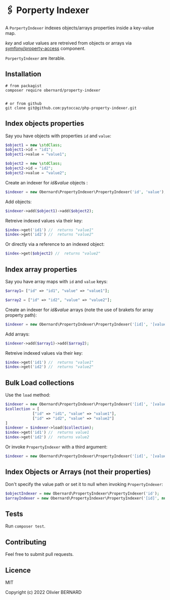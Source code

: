 # 🖇 Porperty Indexer

A `PorpertyIndexer` indexes objects/arrays properties inside a key-value map.

*key* and *value* values are retreived from objects or arrays via [symfony/property-access](https://symfony.com/doc/current/components/property_access.html#usage) component.

`PorpertyIndexer` are iterable. 


## Installation

```shell
# from packagist
composer require obernard/property-indexer


# or from github
git clone git@github.com:pytoccaz/php-property-indexer.git
```

## Index objects properties

Say you have objects with properties `id` and `value`:
```php
$object1 = new \stdClass;
$object1->id = "id1";
$object1->value = "value1";

$object2 = new \stdClass;
$object2->id = "id2";
$object2->value = "value2";

```

Create an indexer for *id&value* objects :
```php
$indexer = new Obernard\PropertyIndexer\PropertyIndexer('id', 'value');
```

Add objects:
```php
$indexer->add($object1)->add($object2);
```

Retreive indexed values via their key:
```php
$index->get('id1') //  returns "value1"
$index->get('id2') //  returns "value2"
```

Or directly via a reference to an indexed object:
```php
$index->get($object2) //  returns "value2"
```

## Index array properties

Say you have array maps with `id` and `value` keys:
```php
$array1= ["id" => "id1", "value" => "value1"];

$array2 = ["id" => "id2", "value" => "value2"];
```

Create an indexer for *id&value* arrays (note the use of brakets for array property path): 
```php
$indexer = new Obernard\PropertyIndexer\PropertyIndexer('[id]', '[value]');
```

Add arrays:
```php
$indexer->add($array1)->add($array2);
```
Retreive indexed values via their key:
```php
$index->get('id1') //  returns "value1"
$index->get('id2') //  returns "value2"
```
 
## Bulk Load collections

Use the `load` method:

```php 
$indexer = new Obernard\PropertyIndexer\PropertyIndexer('[id]', '[value]');
$collection = [
            ["id" => "id1", "value" => "value1"],
            ["id" => "id2", "value" => "value2"]
]            
$indexer = $indexer->load($collection);
$index->get('id1') //  returns value1
$index->get('id2') //  returns value2
```

Or invoke `PropertyIndexer` with a third argument:

```php
$indexer = new Obernard\PropertyIndexer\PropertyIndexer('[id]', '[value]', $collection);
```


## Index Objects or Arrays (not their properties)  

Don't specify the value path or set it to null when invoking `PropertyIndexer`:
```php 
$objectIndexer = new Obernard\PropertyIndexer\PropertyIndexer('id');
$arrayIndexer = new Obernard\PropertyIndexer\PropertyIndexer('[id]', null);
```

## Tests

Run `composer test`.


## Contributing

Feel free to submit pull requests.

## Licence

MIT

Copyright (c) 2022 Olivier BERNARD